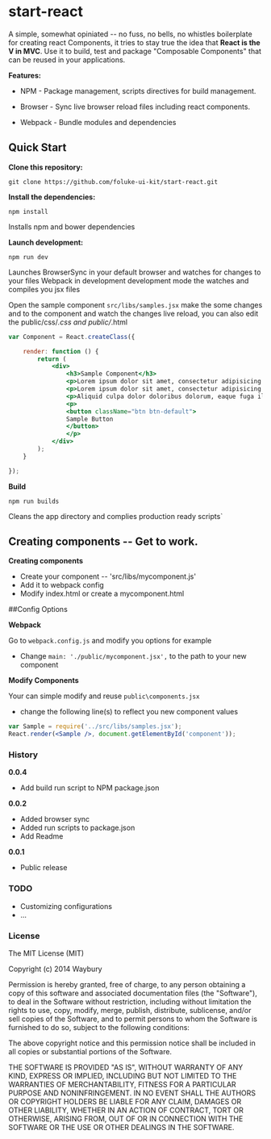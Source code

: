 # start-react


A simple, somewhat opiniated -- no fuss, no bells, no whistles boilerplate for creating react Components, it tries to stay true the idea that **React is the V in MVC**. Use it to build, test and package "Composable Components" that can be reused in your applications.


__Features:__

* NPM - Package management, scripts directives for build management. 

* Browser - Sync live browser reload files including react components.  

* Webpack - Bundle modules and dependencies

## Quick Start

__Clone this repository:__

`git clone https://github.com/foluke-ui-kit/start-react.git`

__Install the dependencies:__

`npm install`

Installs npm and bower dependencies 

__Launch development:__

`npm run dev`

Launches 
BrowserSync in your default browser and watches for changes to your files
Webpack in development development mode the watches and compiles you jsx files

Open the sample component `src/libs/samples.jsx` make the some changes and to the component and watch the changes live reload, you can also edit the public/css/*.css and public/*.html


```jsx
var Component = React.createClass({

    render: function () {
        return (
            <div>
                <h3>Sample Component</h3>
                <p>Lorem ipsum dolor sit amet, consectetur adipisicing elit. Aspernatur est fugit, maxime molestias quia quibusdam quidem recusandae reiciendis saepe similique, sit tempore tenetur vel? Accusantium culpa est fuga quae vel.</p>
                <p>Lorem ipsum dolor sit amet, consectetur adipisicing elit. Eum, quod, velit? Consectetur corporis eos expedita fuga odio sunt vitae voluptates.</p>
                <p>Aliquid culpa dolor doloribus dolorum, eaque fuga illo inventore magni nemo non nulla obcaecati, quae similique sit tempore veritatis voluptas!</p>
                <p>
                <button className="btn btn-default">
                Sample Button
                </button>
                </p>
            </div>
        );
    }

});
```

__Build__

`npm run builds`

Cleans the app directory and complies production ready scripts` 


## Creating components -- Get to work.
 
 __Creating components__
 
 - Create your component -- 'src/libs/mycomponent.js'
 - Add it to webpack config
 - Modify index.html or create a mycomponent.html
 
##Config Options

__Webpack__

Go to `webpack.config.js` and modify you options for example 
- Change `main: './public/mycomponent.jsx',` to the path to your new component 

__Modify Components__

Your can simple modify and reuse  `public\components.jsx` 
- change the following line(s)  to reflect you new component values

```jsx
var Sample = require('../src/libs/samples.jsx');
React.render(<Sample />, document.getElementById('component'));

```

 
### History

  __0.0.4__
  
  - Add build run script to NPM package.json 
  
  __0.0.2__
  
  - Added browser sync
  - Added run scripts to package.json
  - Add Readme
  
  __0.0.1__
    
- Public release


 
### TODO
 
- Customizing configurations
- ...

### License

The MIT License (MIT)

Copyright (c) 2014 Waybury

Permission is hereby granted, free of charge, to any person obtaining a copy of this software and associated documentation files (the "Software"), to deal in the Software without restriction, including without limitation the rights to use, copy, modify, merge, publish, distribute, sublicense, and/or sell copies of the Software, and to permit persons to whom the Software is furnished to do so, subject to the following conditions:

The above copyright notice and this permission notice shall be included in all copies or substantial portions of the Software.

THE SOFTWARE IS PROVIDED "AS IS", WITHOUT WARRANTY OF ANY KIND, EXPRESS OR IMPLIED, INCLUDING BUT NOT LIMITED TO THE WARRANTIES OF MERCHANTABILITY, FITNESS FOR A PARTICULAR PURPOSE AND NONINFRINGEMENT. IN NO EVENT SHALL THE AUTHORS OR COPYRIGHT HOLDERS BE LIABLE FOR ANY CLAIM, DAMAGES OR OTHER LIABILITY, WHETHER IN AN ACTION OF CONTRACT, TORT OR OTHERWISE, ARISING FROM, OUT OF OR IN CONNECTION WITH THE SOFTWARE OR THE USE OR OTHER DEALINGS IN THE SOFTWARE.

 

 
 
 
